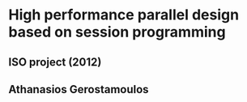 # High performance parallel design based on session programming

## ISO project (2012)
## Athanasios Gerostamoulos
